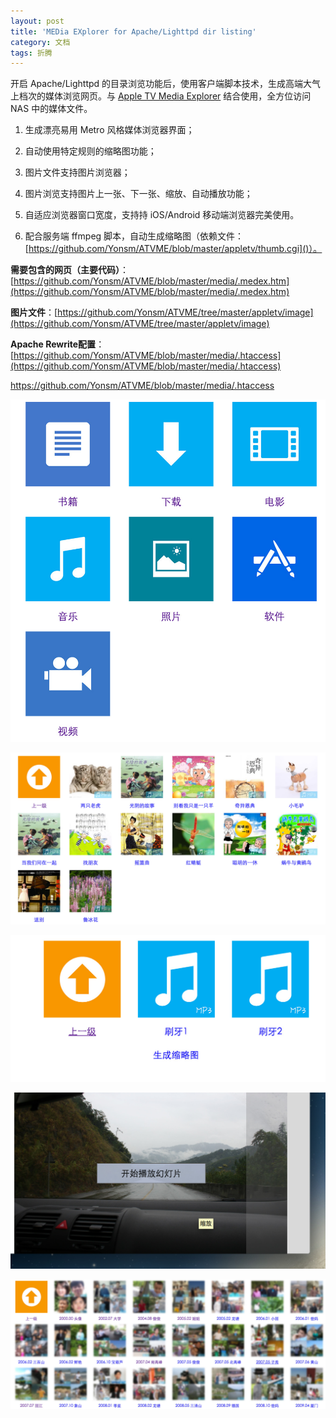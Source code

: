 ```yaml
---
layout: post
title: 'MEDia EXplorer for Apache/Lighttpd dir listing'
category: 文档
tags: 折腾
---
```


开启 Apache/Lighttpd 的目录浏览功能后，使用客户端脚本技术，生成高端大气上档次的媒体浏览网页。与 [Apple TV Media Explorer](https://github.com/Yonsm/ATVME) 结合使用，全方位访问 NAS 中的媒体文件。

1. 生成漂亮易用 Metro 风格媒体浏览器界面；

2. 自动使用特定规则的缩略图功能；

3. 图片文件支持图片浏览器；

4. 图片浏览支持图片上一张、下一张、缩放、自动播放功能；

5. 自适应浏览器窗口宽度，支持持 iOS/Android 移动端浏览器完美使用。

6. 配合服务端 ffmpeg 脚本，自动生成缩略图（依赖文件：[https://github.com/Yonsm/ATVME/blob/master/appletv/thumb.cgi]()）。


**需要包含的网页（主要代码）**：[https://github.com/Yonsm/ATVME/blob/master/media/.medex.htm](https://github.com/Yonsm/ATVME/blob/master/media/.medex.htm)

**图片文件**：[https://github.com/Yonsm/ATVME/tree/master/appletv/image](https://github.com/Yonsm/ATVME/tree/master/appletv/image)

**Apache Rewrite配置**：[https://github.com/Yonsm/ATVME/blob/master/media/.htaccess](https://github.com/Yonsm/ATVME/blob/master/media/.htaccess)

https://github.com/Yonsm/ATVME/blob/master/media/.htaccess

![屏幕截图1](/assets/medex1.jpg)

![屏幕截图2](/assets/medex2.jpg)

![屏幕截图3](/assets/medex3.jpg)

![屏幕截图4](/assets/medex4.jpg)

![屏幕截图5](/assets/medex5.jpg)
